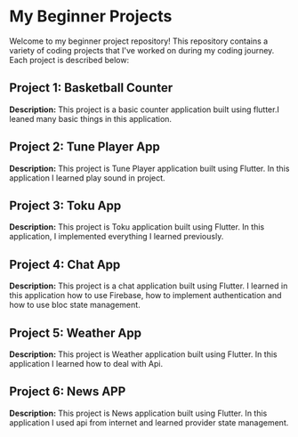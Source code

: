 # My Beginner Projects

Welcome to my beginner project repository! This repository contains a variety of coding projects that I've worked on during my coding journey. Each project is described below:

## Project 1: Basketball Counter

**Description:** This project is a basic counter application built using flutter.I leaned many basic things in this application.

## Project 2: Tune Player App

**Description:** This project is Tune Player application built using Flutter. In this application I learned play sound in project.

## Project 3: Toku App

**Description:** This project is Toku application built using Flutter. In this application, I implemented everything I learned previously.

## Project 4: Chat App

**Description:** This project is a chat application built using Flutter. I learned in this application how to use Firebase, how to implement authentication and how to use bloc state management.

## Project 5: Weather App

**Description:** This project is Weather application built using Flutter. In this application I learned how to deal with Api.

## Project 6: News APP

**Description:** This project is News application built using Flutter. In this application I used api from internet and learned provider state management.

